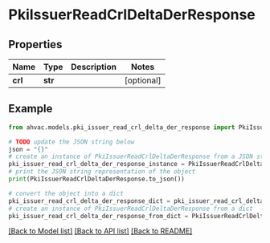 # PkiIssuerReadCrlDeltaDerResponse


## Properties

Name | Type | Description | Notes
------------ | ------------- | ------------- | -------------
**crl** | **str** |  | [optional] 

## Example

```python
from ahvac.models.pki_issuer_read_crl_delta_der_response import PkiIssuerReadCrlDeltaDerResponse

# TODO update the JSON string below
json = "{}"
# create an instance of PkiIssuerReadCrlDeltaDerResponse from a JSON string
pki_issuer_read_crl_delta_der_response_instance = PkiIssuerReadCrlDeltaDerResponse.from_json(json)
# print the JSON string representation of the object
print(PkiIssuerReadCrlDeltaDerResponse.to_json())

# convert the object into a dict
pki_issuer_read_crl_delta_der_response_dict = pki_issuer_read_crl_delta_der_response_instance.to_dict()
# create an instance of PkiIssuerReadCrlDeltaDerResponse from a dict
pki_issuer_read_crl_delta_der_response_from_dict = PkiIssuerReadCrlDeltaDerResponse.from_dict(pki_issuer_read_crl_delta_der_response_dict)
```
[[Back to Model list]](../README.md#documentation-for-models) [[Back to API list]](../README.md#documentation-for-api-endpoints) [[Back to README]](../README.md)



